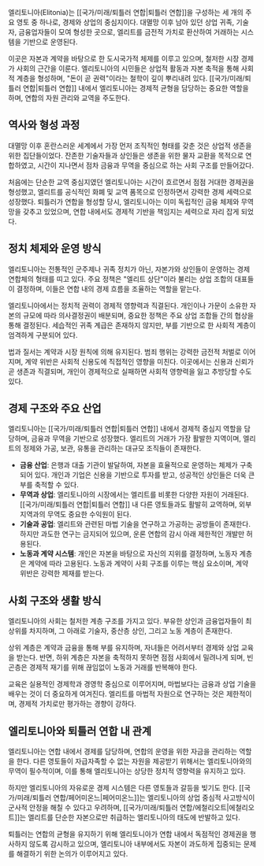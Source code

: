 엘리토니아(Elitonia)는 [[국가/미래/퇴틀러 연합|퇴틀러 연합]]을 구성하는 세 개의 주요 영토 중 하나로, 경제와 상업의 중심지이다. 대멸망 이후 남아 있던 상업 귀족, 기술자, 금융업자들이 모여 형성한 곳으로, 엘리트를 금전적 가치로 환산하여 거래하는 시스템을 기반으로 운영된다.  

이곳은 자본과 계약을 바탕으로 한 도시국가적 체제를 이루고 있으며, 철저한 시장 경제가 사회의 근간을 이룬다. 엘리토니아의 시민들은 상업적 활동과 자본 축적을 통해 사회적 계층을 형성하며, "돈이 곧 권력"이라는 철학이 깊이 뿌리내려 있다. [[국가/미래/퇴틀러 연합|퇴틀러 연합]] 내에서 엘리토니아는 경제적 균형을 담당하는 중요한 역할을 하며, 연합의 자원 관리와 교역을 주도한다.  

## 역사와 형성 과정  

대멸망 이후 혼란스러운 세계에서 가장 먼저 조직적인 형태를 갖춘 것은 상업적 생존을 위한 집단들이었다. 잔존한 기술자들과 상인들은 생존을 위한 물자 교환을 목적으로 연합하였고, 시간이 지나면서 점차 금융과 무역을 중심으로 하는 사회 구조를 만들어갔다.  

처음에는 단순한 교역 중심지였던 엘리토니아는 시간이 흐르면서 점점 거대한 경제권을 형성했고, 엘리트를 공식적인 화폐 및 교역 품목으로 인정하면서 강력한 경제 세력으로 성장했다. 퇴틀러가 연합을 형성할 당시, 엘리토니아는 이미 독립적인 금융 체제와 무역망을 갖추고 있었으며, 연합 내에서도 경제적 기반을 책임지는 세력으로 자리 잡게 되었다.  

## 정치 체제와 운영 방식  

엘리토니아는 전통적인 군주제나 귀족 정치가 아닌, 자본가와 상인들이 운영하는 경제 연합체의 형태를 띠고 있다. 주요 정책은 "엘리트 상단"이라 불리는 상업 조합의 대표들이 결정하며, 이들은 연합 내의 경제 흐름을 조율하는 역할을 맡는다.  

엘리토니아에서는 정치적 권력이 경제적 영향력과 직결된다. 개인이나 가문이 소유한 자본의 규모에 따라 의사결정권이 배분되며, 중요한 정책은 주요 상업 조합들 간의 협상을 통해 결정된다. 세습적인 귀족 계급은 존재하지 않지만, 부를 기반으로 한 사회적 계층이 엄격하게 구분되어 있다.  

법과 질서는 계약과 시장 원칙에 의해 유지된다. 범죄 행위는 강력한 금전적 처벌로 이어지며, 계약 위반은 사회적 신용도에 직접적인 영향을 미친다. 이곳에서는 신용과 신뢰가 곧 생존과 직결되며, 개인이 경제적으로 실패하면 사회적 영향력을 잃고 추방당할 수도 있다.  

## 경제 구조와 주요 산업  

엘리토니아는 [[국가/미래/퇴틀러 연합|퇴틀러 연합]] 내에서 경제적 중심지 역할을 담당하며, 금융과 무역을 기반으로 성장했다. 엘리트의 거래가 가장 활발한 지역이며, 엘리트의 정제와 가공, 보관, 유통을 관리하는 대규모 조직들이 존재한다.  

- **금융 산업**: 은행과 대출 기관이 발달하여, 자본을 효율적으로 운영하는 체제가 구축되어 있다. 개인과 기업은 신용을 기반으로 투자를 받고, 성공적인 상인들은 더욱 큰 부를 축적할 수 있다.  
- **무역과 상업**: 엘리토니아의 시장에서는 엘리트를 비롯한 다양한 자원이 거래된다. [[국가/미래/퇴틀러 연합|퇴틀러 연합]] 내 다른 영토들과도 활발히 교역하며, 외부 지역과의 무역도 중요한 수익원이 된다.  
- **기술과 공업**: 엘리트와 관련된 마법 기술을 연구하고 가공하는 공방들이 존재한다. 하지만 과도한 연구는 금지되어 있으며, 운론 연합의 감시 아래 제한적인 개발만 허용된다.  
- **노동과 계약 시스템**: 개인은 자본을 바탕으로 자신의 지위를 결정하며, 노동자 계층은 계약에 따라 고용된다. 노동과 계약이 사회 구조를 이루는 핵심 요소이며, 계약 위반은 강력한 제재를 받는다.  

## 사회 구조와 생활 방식  

엘리토니아의 사회는 철저한 계층 구조를 가지고 있다. 부유한 상인과 금융업자들이 최상위를 차지하며, 그 아래로 기술자, 중산층 상인, 그리고 노동 계층이 존재한다.  

상위 계층은 계약과 금융을 통해 부를 유지하며, 자녀들은 어려서부터 경제와 상업 교육을 받는다. 반면, 하위 계층은 자본을 축적하지 못하면 점점 사회에서 밀려나게 되며, 빈곤층은 경제적 재기를 위해 끊임없이 노동과 거래를 반복해야 한다.  

교육은 실용적인 경제학과 경영학 중심으로 이루어지며, 마법보다는 금융과 상업 기술을 배우는 것이 더 중요하게 여겨진다. 엘리트를 마법적 자원으로 연구하는 것은 제한적이며, 경제적 가치로만 평가하는 경향이 강하다.  

## 엘리토니아와 퇴틀러 연합 내 관계  

엘리토니아는 연합 내에서 경제를 담당하며, 연합의 운영을 위한 자금을 관리하는 역할을 한다. 다른 영토들이 자급자족할 수 없는 자원을 제공받기 위해서는 엘리토니아와의 무역이 필수적이며, 이를 통해 엘리토니아는 상당한 정치적 영향력을 유지하고 있다.  

하지만 엘리토니아의 자유로운 경제 시스템은 다른 영토들과 갈등을 빚기도 한다. [[국가/미래/퇴틀러 연합/페어미온느|페어미온느]]는 엘리토니아의 상업 중심적 사고방식이 군사적 안정을 해칠 수 있다고 우려하며, [[국가/미래/퇴틀러 연합/에철리오트|에철리오트]]는 엘리트를 단순한 자본으로만 취급하는 엘리토니아의 태도에 반발하고 있다.  

퇴틀러는 연합의 균형을 유지하기 위해 엘리토니아가 연합 내에서 독점적인 경제권을 행사하지 않도록 감시하고 있으며, 엘리토니아 내부에서도 자본이 과도하게 집중되는 문제를 해결하기 위한 논의가 이루어지고 있다.  